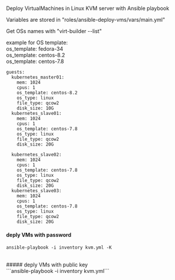 #####
Deploy VirtualMachines in Linux KVM server with Ansible playbook<br />

Variables are stored in "roles/ansible-deploy-vms/vars/main.yml"<br />

Get OSs names with "virt-builder --list"<br />

example for OS template:<br />
os_template: fedora-34<br />
os_template: centos-8.2<br />
os_template: centos-7.8<br />

```
guests:
  kubernetes_master01:
    mem: 1024
    cpus: 1
    os_template: centos-8.2
    os_type: linux
    file_type: qcow2
    disk_size: 10G
  kubernetes_slave01:
    mem: 1024
    cpus: 1
    os_template: centos-7.8
    os_type: linux
    file_type: qcow2
    disk_size: 20G

  kubernetes_slave02:
    mem: 1024
    cpus: 1
    os_template: centos-7.8
    os_type: linux
    file_type: qcow2
    disk_size: 20G
  kubernetes_slave03:
    mem: 1024
    cpus: 1
    os_template: centos-7.8
    os_type: linux
    file_type: qcow2
    disk_size: 20G
```

#### deply VMs with password<br />
```ansible-playbook -i inventory kvm.yml -K``` <br />

<br />
##### deply VMs with public key<br />
```ansible-playbook -i inventory kvm.yml``` <br />
